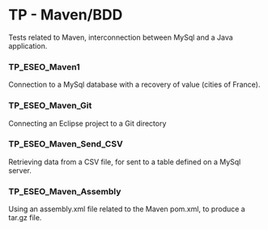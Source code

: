 # TP - Maven/BDD

Tests related to Maven, interconnection between MySql and a Java application.

### TP_ESEO_Maven1

Connection to a MySql database with a recovery of value (cities of France).

### TP_ESEO_Maven_Git

Connecting an Eclipse project to a Git directory

### TP_ESEO_Maven_Send_CSV

Retrieving data from a CSV file, for sent to a table defined on a MySql server.

### TP_ESEO_Maven_Assembly

Using an assembly.xml file related to the Maven pom.xml, to produce a tar.gz file.
